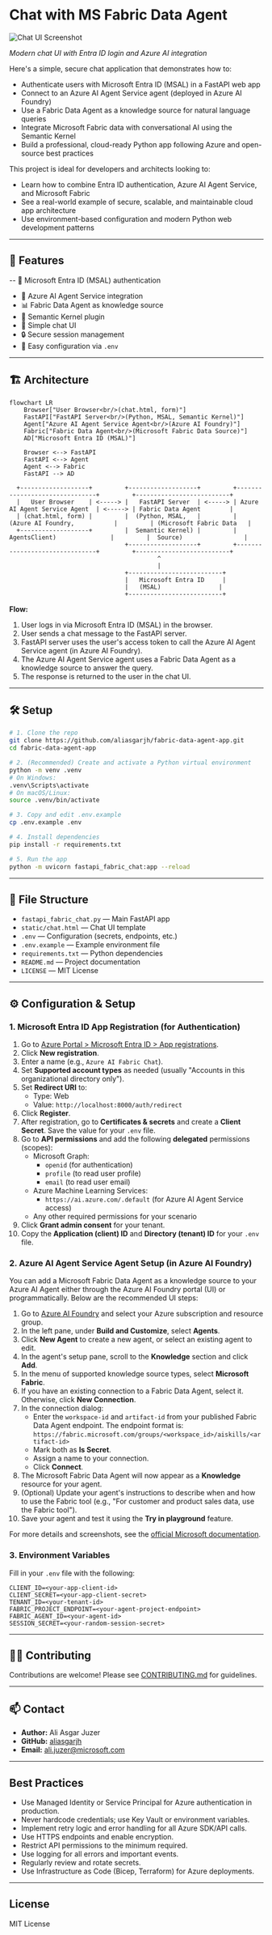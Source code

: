 
# Chat with MS Fabric Data Agent

![Chat UI Screenshot](screenshot.png)

*Modern chat UI with Entra ID login and Azure AI integration*

Here's a simple, secure chat application that demonstrates how to:

- Authenticate users with Microsoft Entra ID (MSAL) in a FastAPI web app
- Connect to an Azure AI Agent Service agent (deployed in Azure AI Foundry)
- Use a Fabric Data Agent as a knowledge source for natural language queries
- Integrate Microsoft Fabric data with conversational AI using the Semantic Kernel
- Build a professional, cloud-ready Python app following Azure and open-source best practices

This project is ideal for developers and architects looking to:

- Learn how to combine Entra ID authentication, Azure AI Agent Service, and Microsoft Fabric
- See a real-world example of secure, scalable, and maintainable cloud app architecture
- Use environment-based configuration and modern Python web development patterns

---

## 🚀 Features

-- 🔐 Microsoft Entra ID (MSAL) authentication
- 🤖 Azure AI Agent Service integration
- 📊 Fabric Data Agent as knowledge source
- 🧠 Semantic Kernel plugin
- 💬 Simple chat UI
- 🔒 Secure session management
- 📝 Easy configuration via `.env`

---

## 🏗️ Architecture

```mermaid
flowchart LR
    Browser["User Browser<br/>(chat.html, form)"]
    FastAPI["FastAPI Server<br/>(Python, MSAL, Semantic Kernel)"]
    Agent["Azure AI Agent Service Agent<br/>(Azure AI Foundry)"]
    Fabric["Fabric Data Agent<br/>(Microsoft Fabric Data Source)"]
    AD["Microsoft Entra ID (MSAL)"]

    Browser <--> FastAPI
    FastAPI <--> Agent
    Agent <--> Fabric
    FastAPI --> AD
```

```
  +-------------------+         +-------------------+         +-------------------------------+         +--------------------------+
  |   User Browser    | <-----> |   FastAPI Server  | <-----> | Azure AI Agent Service Agent  | <-----> | Fabric Data Agent        |
  | (chat.html, form) |         |  (Python, MSAL,   |         |  (Azure AI Foundry,           |         | (Microsoft Fabric Data   |
  +-------------------+         |  Semantic Kernel) |         |   AgentsClient)               |         |  Source)                 |
                                +-------------------+         +-------------------------------+         +--------------------------+
                                         ^
                                         |
                                +--------------------------+
                                |   Microsoft Entra ID     |
                                |   (MSAL)                |
                                +--------------------------+
```

**Flow:**
1. User logs in via Microsoft Entra ID (MSAL) in the browser.
2. User sends a chat message to the FastAPI server.
3. FastAPI server uses the user's access token to call the Azure AI Agent Service agent (in Azure AI Foundry).
4. The Azure AI Agent Service agent uses a Fabric Data Agent as a knowledge source to answer the query.
5. The response is returned to the user in the chat UI.

---

## 🛠️ Setup

```bash
# 1. Clone the repo
git clone https://github.com/aliasgarjh/fabric-data-agent-app.git
cd fabric-data-agent-app

# 2. (Recommended) Create and activate a Python virtual environment
python -m venv .venv
# On Windows:
.venv\Scripts\activate
# On macOS/Linux:
source .venv/bin/activate

# 3. Copy and edit .env.example
cp .env.example .env

# 4. Install dependencies
pip install -r requirements.txt

# 5. Run the app
python -m uvicorn fastapi_fabric_chat:app --reload
```

---

## 📁 File Structure

- `fastapi_fabric_chat.py` — Main FastAPI app
- `static/chat.html` — Chat UI template
- `.env` — Configuration (secrets, endpoints, etc.)
- `.env.example` — Example environment file
- `requirements.txt` — Python dependencies
- `README.md` — Project documentation
- `LICENSE` — MIT License

---

## ⚙️ Configuration & Setup

### 1. Microsoft Entra ID App Registration (for Authentication)

1. Go to [Azure Portal > Microsoft Entra ID > App registrations](https://portal.azure.com/#blade/Microsoft_AAD_IAM/ActiveDirectoryMenuBlade/RegisteredApps).
2. Click **New registration**.
3. Enter a name (e.g., `Azure AI Fabric Chat`).
4. Set **Supported account types** as needed (usually "Accounts in this organizational directory only").
5. Set **Redirect URI** to:
   - Type: Web
   - Value: `http://localhost:8000/auth/redirect`
6. Click **Register**.
7. After registration, go to **Certificates & secrets** and create a **Client Secret**. Save the value for your `.env` file.
8. Go to **API permissions** and add the following **delegated** permissions (scopes):
   - Microsoft Graph:
     - `openid` (for authentication)
     - `profile` (to read user profile)
     - `email` (to read user email)
   - Azure Machine Learning Services:
     - `https://ai.azure.com/.default` (for Azure AI Agent Service access)
   - Any other required permissions for your scenario
9. Click **Grant admin consent** for your tenant.
10. Copy the **Application (client) ID** and **Directory (tenant) ID** for your `.env` file.

### 2. Azure AI Agent Service Agent Setup (in Azure AI Foundry)

You can add a Microsoft Fabric Data Agent as a knowledge source to your Azure AI Agent either through the Azure AI Foundry portal (UI) or programmatically. Below are the recommended UI steps:

1. Go to [Azure AI Foundry](https://ai.azure.com/) and select your Azure subscription and resource group.
2. In the left pane, under **Build and Customize**, select **Agents**.
3. Click **New Agent** to create a new agent, or select an existing agent to edit.
4. In the agent's setup pane, scroll to the **Knowledge** section and click **Add**.
5. In the menu of supported knowledge source types, select **Microsoft Fabric**.
6. If you have an existing connection to a Fabric Data Agent, select it. Otherwise, click **New Connection**.
7. In the connection dialog:
   - Enter the `workspace-id` and `artifact-id` from your published Fabric Data Agent endpoint. The endpoint format is:
     `https://fabric.microsoft.com/groups/<workspace_id>/aiskills/<artifact-id>`
   - Mark both as **Is Secret**.
   - Assign a name to your connection.
   - Click **Connect**.
8. The Microsoft Fabric Data Agent will now appear as a **Knowledge** resource for your agent.
9. (Optional) Update your agent's instructions to describe when and how to use the Fabric tool (e.g., "For customer and product sales data, use the Fabric tool").
10. Save your agent and test it using the **Try in playground** feature.

For more details and screenshots, see the [official Microsoft documentation](https://learn.microsoft.com/en-us/azure/ai-foundry/agents/how-to/tools/fabric#setup).

### 3. Environment Variables

Fill in your `.env` file with the following:

```
CLIENT_ID=<your-app-client-id>
CLIENT_SECRET=<your-app-client-secret>
TENANT_ID=<your-tenant-id>
FABRIC_PROJECT_ENDPOINT=<your-agent-project-endpoint>
FABRIC_AGENT_ID=<your-agent-id>
SESSION_SECRET=<your-random-session-secret>
```

---

## 🧑‍💻 Contributing

Contributions are welcome! Please see [CONTRIBUTING.md](CONTRIBUTING.md) for guidelines.

---

## 📫 Contact

- **Author:** Ali Asgar Juzer
- **GitHub:** [aliasgarjh](https://github.com/aliasgarjh)
- **Email:** ali.juzer@microsoft.com

---

## Best Practices

- Use Managed Identity or Service Principal for Azure authentication in production.
- Never hardcode credentials; use Key Vault or environment variables.
- Implement retry logic and error handling for all Azure SDK/API calls.
- Use HTTPS endpoints and enable encryption.
- Restrict API permissions to the minimum required.
- Use logging for all errors and important events.
- Regularly review and rotate secrets.
- Use Infrastructure as Code (Bicep, Terraform) for Azure deployments.

---

## License
MIT License
